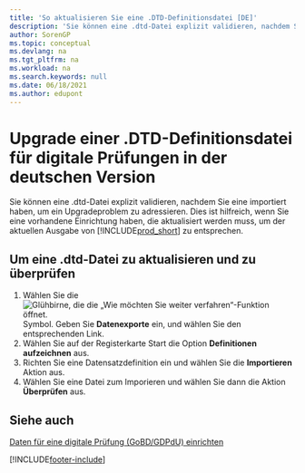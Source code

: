 ```yaml
---
title: 'So aktualisieren Sie eine .DTD-Definitionsdatei [DE]'
description: 'Sie können eine .dtd-Datei explizit validieren, nachdem Sie eine importiert haben, um Upgrade-Probleme in der deutschen Version zu beheben.'
author: SorenGP
ms.topic: conceptual
ms.devlang: na
ms.tgt_pltfrm: na
ms.workload: na
ms.search.keywords: null
ms.date: 06/18/2021
ms.author: edupont
---
```

# <a name="upgrade-a-dtd-definition-file-for-digital-audits-in-the-german-version"></a><a name="upgrade-a-dtd-definition-file-for-digital-audits-in-the-german-version"></a>Upgrade einer .DTD-Definitionsdatei für digitale Prüfungen in der deutschen Version

Sie können eine .dtd-Datei explizit validieren, nachdem Sie eine importiert haben, um ein Upgradeproblem zu adressieren. Dies ist hilfreich, wenn Sie eine vorhandene Einrichtung haben, die aktualisiert werden muss, um der aktuellen Ausgabe von [!INCLUDE[prod_short](../../includes/prod_short.md)] zu entsprechen.  

## <a name="to-upgrade-and-validate-a-dtd-file"></a><a name="to-upgrade-and-validate-a-dtd-file"></a>Um eine .dtd-Datei zu aktualisieren und zu überprüfen

1. Wählen Sie die ![Glühbirne, die die „Wie möchten Sie weiter verfahren“-Funktion öffnet.](../../media/ui-search/search_small.png "Tell me-Funktion") Symbol. Geben Sie **Datenexporte** ein, und wählen Sie den entsprechenden Link.  
2. Wählen Sie auf der Registerkarte Start die Option **Definitionen aufzeichnen** aus.  
3. Richten Sie eine Datensatzdefinition ein und wählen Sie die **Importieren** Aktion aus.  
4. Wählen Sie eine Datei zum Imporieren und wählen Sie dann die Aktion **Überprüfen** aus.  

## <a name="see-also"></a><a name="see-also"></a>Siehe auch

[Daten für eine digitale Prüfung (GoBD/GDPdU) einrichten](how-to-set-up-data-exports-for-digital-audits.md)  


[!INCLUDE[footer-include](../../includes/footer-banner.md)]
